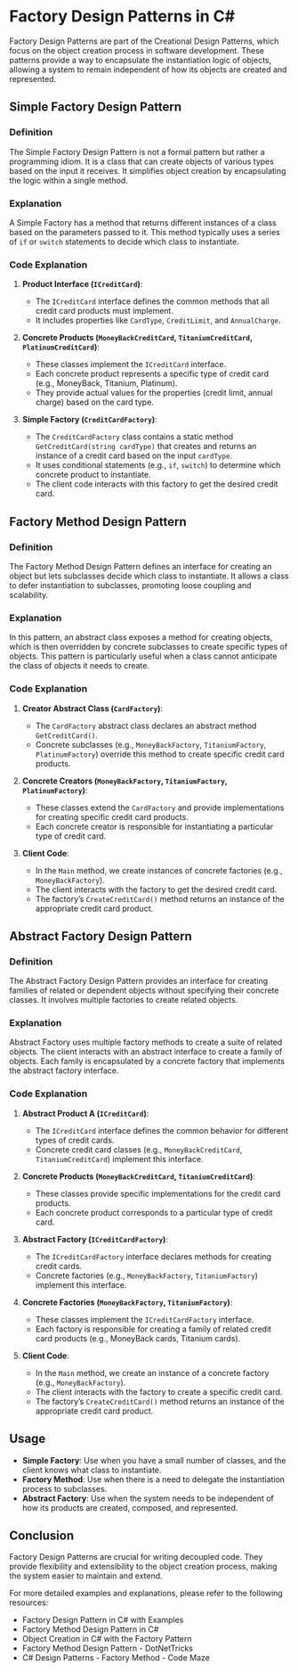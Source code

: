 # Factory Design Patterns in C#

Factory Design Patterns are part of the Creational Design Patterns, which focus on the object creation process in software development. These patterns provide a way to encapsulate the instantiation logic of objects, allowing a system to remain independent of how its objects are created and represented.

## Simple Factory Design Pattern

### Definition
The Simple Factory Design Pattern is not a formal pattern but rather a programming idiom. It is a class that can create objects of various types based on the input it receives. It simplifies object creation by encapsulating the logic within a single method.

### Explanation
A Simple Factory has a method that returns different instances of a class based on the parameters passed to it. This method typically uses a series of `if` or `switch` statements to decide which class to instantiate.

### Code Explanation
1. **Product Interface (`ICreditCard`)**:
   - The `ICreditCard` interface defines the common methods that all credit card products must implement.
   - It includes properties like `CardType`, `CreditLimit`, and `AnnualCharge`.

2. **Concrete Products (`MoneyBackCreditCard`, `TitaniumCreditCard`, `PlatinumCreditCard`)**:
   - These classes implement the `ICreditCard` interface.
   - Each concrete product represents a specific type of credit card (e.g., MoneyBack, Titanium, Platinum).
   - They provide actual values for the properties (credit limit, annual charge) based on the card type.

3. **Simple Factory (`CreditCardFactory`)**:
   - The `CreditCardFactory` class contains a static method `GetCreditCard(string cardType)` that creates and returns an instance of a credit card based on the input `cardType`.
   - It uses conditional statements (e.g., `if`, `switch`) to determine which concrete product to instantiate.
   - The client code interacts with this factory to get the desired credit card.

## Factory Method Design Pattern

### Definition
The Factory Method Design Pattern defines an interface for creating an object but lets subclasses decide which class to instantiate. It allows a class to defer instantiation to subclasses, promoting loose coupling and scalability.

### Explanation
In this pattern, an abstract class exposes a method for creating objects, which is then overridden by concrete subclasses to create specific types of objects. This pattern is particularly useful when a class cannot anticipate the class of objects it needs to create.

### Code Explanation
1. **Creator Abstract Class (`CardFactory`)**:
   - The `CardFactory` abstract class declares an abstract method `GetCreditCard()`.
   - Concrete subclasses (e.g., `MoneyBackFactory`, `TitaniumFactory`, `PlatinumFactory`) override this method to create specific credit card products.

2. **Concrete Creators (`MoneyBackFactory`, `TitaniumFactory`, `PlatinumFactory`)**:
   - These classes extend the `CardFactory` and provide implementations for creating specific credit card products.
   - Each concrete creator is responsible for instantiating a particular type of credit card.

3. **Client Code**:
   - In the `Main` method, we create instances of concrete factories (e.g., `MoneyBackFactory`).
   - The client interacts with the factory to get the desired credit card.
   - The factory’s `CreateCreditCard()` method returns an instance of the appropriate credit card product.

## Abstract Factory Design Pattern

### Definition
The Abstract Factory Design Pattern provides an interface for creating families of related or dependent objects without specifying their concrete classes. It involves multiple factories to create related objects.

### Explanation
Abstract Factory uses multiple factory methods to create a suite of related objects. The client interacts with an abstract interface to create a family of objects. Each family is encapsulated by a concrete factory that implements the abstract factory interface.

### Code Explanation
1. **Abstract Product A (`ICreditCard`)**:
   - The `ICreditCard` interface defines the common behavior for different types of credit cards.
   - Concrete credit card classes (e.g., `MoneyBackCreditCard`, `TitaniumCreditCard`) implement this interface.

2. **Concrete Products (`MoneyBackCreditCard`, `TitaniumCreditCard`)**:
   - These classes provide specific implementations for the credit card products.
   - Each concrete product corresponds to a particular type of credit card.

3. **Abstract Factory (`ICreditCardFactory`)**:
   - The `ICreditCardFactory` interface declares methods for creating credit cards.
   - Concrete factories (e.g., `MoneyBackFactory`, `TitaniumFactory`) implement this interface.

4. **Concrete Factories (`MoneyBackFactory`, `TitaniumFactory`)**:
   - These classes implement the `ICreditCardFactory` interface.
   - Each factory is responsible for creating a family of related credit card products (e.g., MoneyBack cards, Titanium cards).

5. **Client Code**:
   - In the `Main` method, we create an instance of a concrete factory (e.g., `MoneyBackFactory`).
   - The client interacts with the factory to create a specific credit card.
   - The factory’s `CreateCreditCard()` method returns an instance of the appropriate credit card product.

## Usage

- **Simple Factory**: Use when you have a small number of classes, and the client knows what class to instantiate.
- **Factory Method**: Use when there is a need to delegate the instantiation process to subclasses.
- **Abstract Factory**: Use when the system needs to be independent of how its products are created, composed, and represented.

## Conclusion

Factory Design Patterns are crucial for writing decoupled code. They provide flexibility and extensibility to the object creation process, making the system easier to maintain and extend.

For more detailed examples and explanations, please refer to the following resources:
- Factory Design Pattern in C# with Examples
- Factory Method Design Pattern in C#
- Object Creation in C# with the Factory Pattern
- Factory Method Design Pattern - DotNetTricks
- C# Design Patterns - Factory Method - Code Maze
